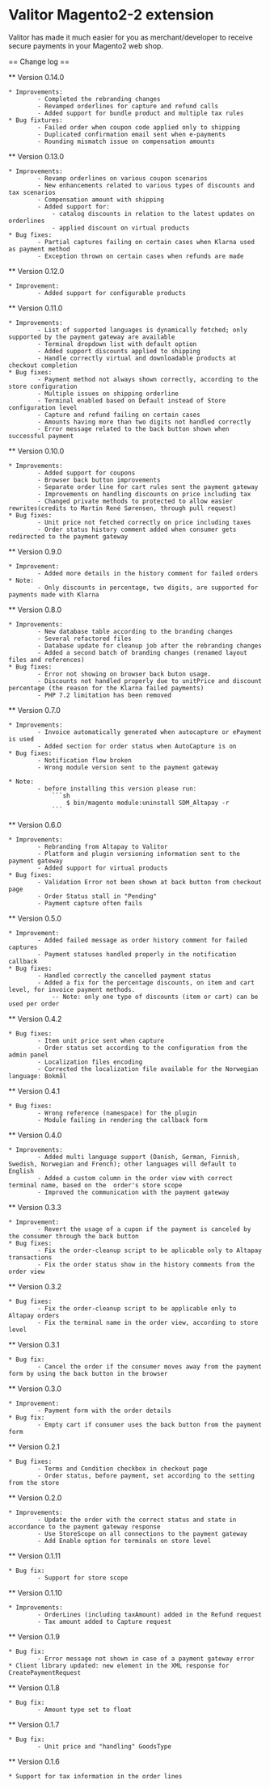 # Valitor Magento2-2 extension

Valitor has made it much easier for you as merchant/developer to receive secure payments in your Magento2
web shop.


== Change log ==

** Version 0.14.0

    * Improvements:
            - Completed the rebranding changes
            - Revamped orderlines for capture and refund calls
            - Added support for bundle product and multiple tax rules
    * Bug fixtures:
            - Failed order when coupon code applied only to shipping
            - Duplicated confirmation email sent when e-payments
            - Rounding mismatch issue on compensation amounts
        
** Version 0.13.0

    * Improvements: 
            - Revamp orderlines on various coupon scenarios
            - New enhancements related to various types of discounts and tax scenarios
            - Compensation amount with shipping
            - Added support for:
                - catalog discounts in relation to the latest updates on orderlines 
                - applied discount on virtual products
    * Bug fixes:
            - Partial captures failing on certain cases when Klarna used as payment method
            - Exception thrown on certain cases when refunds are made 

** Version 0.12.0

    * Improvement:
            - Added support for configurable products

** Version 0.11.0

    * Improvements:
            - List of supported languages is dynamically fetched; only supported by the payment gateway are available
            - Terminal dropdown list with default option
            - Added support discounts applied to shipping
            - Handle correctly virtual and downloadable products at checkout completion
    * Bug fixes:
            - Payment method not always shown correctly, according to the store configuration
            - Multiple issues on shipping orderline
            - Terminal enabled based on Default instead of Store configuration level
            - Capture and refund failing on certain cases
            - Amounts having more than two digits not handled correctly
            - Error message related to the back button shown when successful payment

** Version 0.10.0

    * Improvements:
            - Added support for coupons
            - Browser back button improvements
            - Separate order line for cart rules sent the payment gateway
            - Improvements on handling discounts on price including tax
            - Changed private methods to protected to allow easier rewrites(credits to Martin René Sørensen, through pull request)
    * Bug fixes:
            - Unit price not fetched correctly on price including taxes
            - Order status history comment added when consumer gets redirected to the payment gateway

** Version 0.9.0

    * Improvement:
            - Added more details in the history comment for failed orders
    * Note:
            - Only discounts in percentage, two digits, are supported for payments made with Klarna
		
** Version 0.8.0

	* Improvements:
            - New database table according to the branding changes                  
            - Several refactored files                     
            - Database update for cleanup job after the rebranding changes
            - Added a second batch of branding changes (renamed layout files and references)
	* Bug fixes:
            - Error not showing on browser back buton usage.
            - Discounts not handled properly due to unitPrice and discount percentage (the reason for the Klarna failed payments)
            - PHP 7.2 limitation has been removed

** Version 0.7.0

	* Improvements:
            - Invoice automatically generated when autocapture or ePayment is used
            - Added section for order status when AutoCapture is on
	* Bug fixes:
	        - Notification flow broken
	        - Wrong module version sent to the payment gateway
	            
	* Note:
	        - before installing this version please run:
                ```sh
                    $ bin/magento module:uninstall SDM_Altapay -r
                ```

** Version 0.6.0

	* Improvements:
            - Rebranding from Altapay to Valitor
	        - Platform and plugin versioning information sent to the payment gateway
	        - Added support for virtual products
	* Bug fixes:
	        - Validation Error not been shown at back button from checkout page
	        - Order Status stall in "Pending"
	        - Payment capture often fails

** Version 0.5.0

    * Improvement: 
            - Added failed message as order history comment for failed captures
            - Payment statuses handled properly in the notification callback
    * Bug fixes:
            - Handled correctly the cancelled payment status
            - Added a fix for the percentage discounts, on item and cart level, for invoice payment methods. 
            	-- Note: only one type of discounts (item or cart) can be used per order

** Version 0.4.2

    * Bug fixes: 
            - Item unit price sent when capture
            - Order status set according to the configuration from the admin panel
            - Localization files encoding
            - Corrected the localization file available for the Norwegian language: Bokmål

** Version 0.4.1

    * Bug fixes: 
            - Wrong reference (namespace) for the plugin
            - Module failing in rendering the callback form

** Version 0.4.0

    * Improvements: 
            - Added multi language support (Danish, German, Finnish, Swedish, Norwegian and French); other languages will default to English
            - Added a custom column in the order view with correct terminal name, based on the  order's store scope
            - Improved the communication with the payment gateway

** Version 0.3.3

    * Improvement: 
            - Revert the usage of a cupon if the payment is canceled by the consumer through the back button
    * Bug fixes:
            - Fix the order-cleanup script to be aplicable only to Altapay transactions
            - Fix the order status show in the history comments from the order view

** Version 0.3.2

    * Bug fixes:
            - Fix the order-cleanup script to be applicable only to Altapay orders
            - Fix the terminal name in the order view, according to store level

** Version 0.3.1

    * Bug fix: 
            - Cancel the order if the consumer moves away from the payment form by using the back button in the browser

** Version 0.3.0
    
    * Improvement: 
            - Payment form with the order details 
    * Bug fix: 
            - Empty cart if consumer uses the back button from the payment form

** Version 0.2.1

    * Bug fixes: 
            - Terms and Condition checkbox in checkout page
            - Order status, before payment, set according to the setting from the store

** Version 0.2.0

    * Improvements: 
            - Update the order with the correct status and state in accordance to the payment gateway response 
            - Use StoreScope on all connections to the payment gateway
            - Add Enable option for terminals on store level

** Version 0.1.11

    * Bug fix: 
            - Support for store scope

** Version 0.1.10

    * Improvements: 
            - OrderLines (including taxAmount) added in the Refund request
            - Tax amount added to Capture request

** Version 0.1.9

    * Bug fix: 
            - Error message not shown in case of a payment gateway error
    * Client library updated: new element in the XML response for CreatePaymentRequest

** Version 0.1.8

    * Bug fix: 
            - Amount type set to float
    
** Version 0.1.7

    * Bug fix: 
            - Unit price and "handling" GoodsType
    
** Version 0.1.6

    * Support for tax information in the order lines
